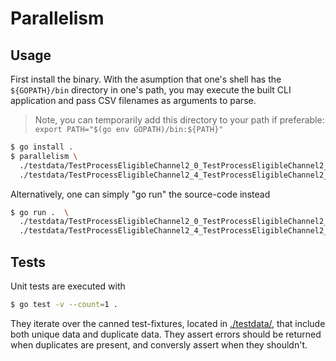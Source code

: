 # Parallelism

## Usage

First install the binary. With the asumption that one's shell has
the `${GOPATH}/bin` directory in one's path, you may execute the
built CLI application and pass CSV filenames as arguments to parse.

> Note, you can temporarily add this directory to your path if
> preferable:
> `export PATH="$(go env GOPATH)/bin:${PATH}"`

```bash
$ go install .
$ parallelism \
  ./testdata/TestProcessEligibleChannel2_0_TestProcessEligibleChannel2_0_CODES.csv \
  ./testdata/TestProcessEligibleChannel2_4_TestProcessEligibleChannel2_4_CODES.csv
```

Alternatively, one can simply "go run" the source-code instead

```bash
$ go run .  \
  ./testdata/TestProcessEligibleChannel2_0_TestProcessEligibleChannel2_0_CODES.csv \
  ./testdata/TestProcessEligibleChannel2_4_TestProcessEligibleChannel2_4_CODES.csv
```

## Tests

Unit tests are executed with

```bash
$ go test -v --count=1 .
```

They iterate over the canned test-fixtures, located in [./testdata/](./testdata), that include both
unique data and duplicate data. They assert errors should be returned
when duplicates are present, and conversly assert when they shouldn't.
